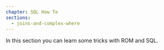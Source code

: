 ```yaml
---
chapter: SQL How To
sections:
  - joins-and-complex-where
---
```


In this section you can learn some tricks with ROM and SQL.

